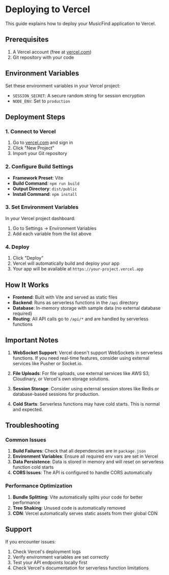 # Deploying to Vercel

This guide explains how to deploy your MusicFind application to Vercel.

## Prerequisites

1. A Vercel account (free at [vercel.com](https://vercel.com))
2. Git repository with your code

## Environment Variables

Set these environment variables in your Vercel project:

- `SESSION_SECRET`: A secure random string for session encryption
- `NODE_ENV`: Set to `production`

## Deployment Steps

### 1. Connect to Vercel

1. Go to [vercel.com](https://vercel.com) and sign in
2. Click "New Project"
3. Import your Git repository

### 2. Configure Build Settings

- **Framework Preset**: Vite
- **Build Command**: `npm run build`
- **Output Directory**: `dist/public`
- **Install Command**: `npm install`

### 3. Set Environment Variables

In your Vercel project dashboard:

1. Go to Settings → Environment Variables
2. Add each variable from the list above

### 4. Deploy

1. Click "Deploy"
2. Vercel will automatically build and deploy your app
3. Your app will be available at `https://your-project.vercel.app`

## How It Works

- **Frontend**: Built with Vite and served as static files
- **Backend**: Runs as serverless functions in the `/api` directory
- **Database**: In-memory storage with sample data (no external database required)
- **Routing**: All API calls go to `/api/*` and are handled by serverless functions

## Important Notes

1. **WebSocket Support**: Vercel doesn't support WebSockets in serverless functions. If you need real-time features, consider using external services like Pusher or Socket.io.

2. **File Uploads**: For file uploads, use external services like AWS S3, Cloudinary, or Vercel's own storage solutions.

3. **Session Storage**: Consider using external session stores like Redis or database-based sessions for production.

4. **Cold Starts**: Serverless functions may have cold starts. This is normal and expected.

## Troubleshooting

### Common Issues

1. **Build Failures**: Check that all dependencies are in `package.json`
2. **Environment Variables**: Ensure all required env vars are set in Vercel
3. **Data Persistence**: Data is stored in memory and will reset on serverless function cold starts
4. **CORS Issues**: The API is configured to handle CORS automatically

### Performance Optimization

1. **Bundle Splitting**: Vite automatically splits your code for better performance
2. **Tree Shaking**: Unused code is automatically removed
3. **CDN**: Vercel automatically serves static assets from their global CDN

## Support

If you encounter issues:

1. Check Vercel's deployment logs
2. Verify environment variables are set correctly
3. Test your API endpoints locally first
4. Check Vercel's documentation for serverless function limitations
